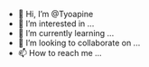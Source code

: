 - 👋 Hi, I’m @Tyoapine
- 👀 I’m interested in ...
- 🌱 I’m currently learning ...
- 💞️ I’m looking to collaborate on ...
- 📫 How to reach me ...

<!---
Tyoapine/Tyoapine is a ✨ special ✨ repository because its `README.md` (this file) appears on your GitHub profile.
You can click the Preview link to take a look at your changes.
--->
